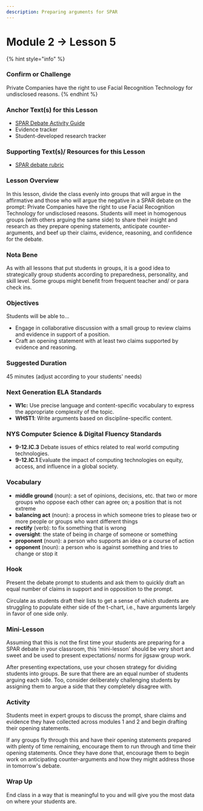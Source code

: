 ```yaml
---
description: Preparing arguments for SPAR
---
```


# Module 2 -> Lesson 5

{% hint style="info" %}
### Confirm or Challenge

Private Companies have the right to use Facial Recognition Technology for undisclosed reasons.
{% endhint %}

### Anchor Text(s) for this Lesson

* [SPAR Debate Activity Guide](https://docs.google.com/document/d/11J\_jB2HFDYUCSNZfsV6g6eTWpixCUr\_PKjdgkg9hoWk/copy)
* Evidence tracker
* Student-developed research tracker

### Supporting Text(s)/ Resources for this Lesson

* [SPAR debate rubric ](https://docs.google.com/document/d/1KIbalcyqZxggDLjyMJqtBg13WhQMPQEumJSjDwyNoGk/copy)

### Lesson Overview

In this lesson, divide the class evenly into groups that will argue in the affirmative and those who will argue the negative in a SPAR debate on the prompt: Private Companies have the right to use Facial Recognition Technology for undisclosed reasons. Students will meet in homogenous groups (with others arguing the same side) to share their insight and research as they prepare opening statements, anticipate counter-arguments, and beef up their claims, evidence, reasoning, and confidence for the debate.&#x20;

### Nota Bene

As with all lessons that put students in groups, it is a good idea to strategically group students according to preparedness, personality, and skill level. Some groups might benefit from frequent teacher and/ or para check ins.&#x20;

### Objectives

Students will be able to...

* Engage in collaborative discussion with a small group to review claims and evidence in support of a position.
* Craft an opening statement with at least two claims supported by evidence and reasoning.

### Suggested Duration

45 minutes (adjust according to your students' needs)

### Next Generation ELA Standards

* **W1c:**  Use precise language and content-specific vocabulary to express the appropriate complexity of the topic.
* **WHST1**: Write arguments based on discipline-specific content.

### NYS Computer Science & Digital Fluency Standards

* **9-12.IC.3** Debate issues of ethics related to real world computing technologies.
* **9-12.IC.1** Evaluate the impact of computing technologies on equity, access, and influence in a global society.

### Vocabulary

* **middle ground** (noun): a set of opinions, decisions, etc. that two or more groups who oppose each other can agree on; a position that is not extreme
* **balancing act** (noun): a process in which someone tries to please two or more people or groups who want different things
* **rectify** (verb): to fix something that is wrong
* **oversight**: the state of being in charge of someone or something
* **proponent** (noun): a person who supports an idea or a course of action
* **opponent** (noun): a person who is against something and tries to change or stop it

### Hook

Present the debate prompt to students and ask them to quickly draft an equal number of claims in support and in opposition to the prompt.

Circulate as students draft their lists to get a sense of which students are struggling to populate either side of the t-chart, i.e., have arguments largely in favor of one side only.&#x20;

### Mini-Lesson

Assuming that this is not the first time your students are preparing for a SPAR debate in your classroom, this 'mini-lesson' should be very short and sweet and be used to present expectations/ norms for jigsaw group work.&#x20;

After presenting expectations, use your chosen strategy for dividing students into groups. Be sure that there are an equal number of students arguing each side. Too, consider deliberately challenging students by assigning them to argue a side that they completely disagree with.

### Activity

Students meet in expert groups to discuss the prompt, share claims and evidence they have collected across modules 1 and 2 and begin drafting their opening statements.&#x20;

If any groups fly through this and have their opening statements prepared with plenty of time remaining, encourage them to run through and time their opening statements. Once they have done that, encourage them to begin work on anticipating counter-arguments and how they might address those in tomorrow's debate.&#x20;

### Wrap Up

End class in a way that is meaningful to you and will give you the most data on where your students are.&#x20;
